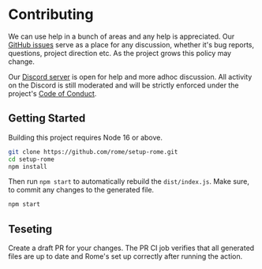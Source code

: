 # Contributing

We can use help in a bunch of areas and any help is appreciated. Our [GitHub issues](https://github.com/rome/tools/issues) serve as a place for any discussion, whether it's bug reports, questions, project direction etc. As the project grows this policy may change.

Our [Discord server](https://discord.gg/rome) is open for help and more adhoc discussion. All activity on the Discord is still moderated and will be strictly enforced under the project's [Code of Conduct](rome/tools/blob/main/CODE_OF_CONDUCT.md).

## Getting Started

Building this project requires Node 16 or above.

```bash
git clone https://github.com/rome/setup-rome.git
cd setup-rome
npm install
```

Then run `npm start` to automatically rebuild the `dist/index.js`. Make sure, to commit any changes to the generated file. 

```bash
npm start
```

## Teseting

Create a draft PR for your changes. The PR CI job verifies that all generated files are up to date and Rome's set up correctly after running the action.
